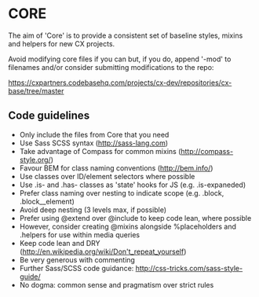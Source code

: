 # CORE

The aim of 'Core' is to provide a consistent set of baseline styles, mixins and helpers for new CX projects.

Avoid modifying core files if you can but, if you do, append '-mod' to filenames and/or consider submitting modifications to the repo:

https://cxpartners.codebasehq.com/projects/cx-dev/repositories/cx-base/tree/master

## Code guidelines

- Only include the files from Core that you need
- Use Sass SCSS syntax (http://sass-lang.com)
- Take advantage of Compass for common mixins (http://compass-style.org/)
- Favour BEM for class naming conventions (http://bem.info/)
- Use classes over ID/element selectors where possible
- Use .is- and .has- classes as 'state' hooks for JS (e.g. .is-expaneded)
- Prefer class naming over nesting to indicate scope (e.g. .block, .block__element)
- Avoid deep nesting (3 levels max, if possible)
- Prefer using @extend over @include to keep code lean, where possible
- However, consider creating @mixins alongside %placeholders and .helpers for use within media queries
- Keep code lean and DRY (http://en.wikipedia.org/wiki/Don't_repeat_yourself)
- Be very generous with commenting
- Further Sass/SCSS code guidance: http://css-tricks.com/sass-style-guide/
- No dogma: common sense and pragmatism over strict rules